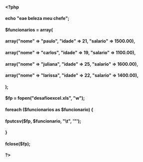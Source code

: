 #### <?php

#### echo "eae beleza meu chefe";


#### $funcionarios = array(
   #### array("nome" => "paulo", "idade" => 21, "salario" => 1500.00),
  ####  array("nome" => "carlos", "idade" => 19, "salario" => 1100.00),
  ####  array("nome" => "juliana", "idade" => 25, "salario" => 1600.00),
  ####  array("nome" => "larissa", "idade" => 22, "salario" => 1400.00),
#### );





#### $fp = fopen("desafioexcel.xls", "w");

#### foreach ($funcionarios as $funcionario) {
  ####  fputcsv($fp, $funcionario, "\t", '"');
#### }
  ####   fclose($fp);

#### ?> 